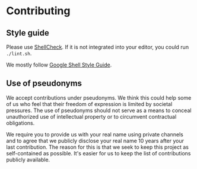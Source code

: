# Contributing

## Style guide

Please use [ShellCheck](https://www.shellcheck.net/). If it is not integrated into your editor, you could run `./lint.sh`.

We mostly follow [Google Shell Style Guide](https://google.github.io/styleguide/shellguide.html).

## Use of pseudonyms

We accept contributions under pseudonyms. We think this could help some of us who feel that their freedom of expression is limited by societal pressures. The use of pseudonyms should not serve as a means to conceal unauthorized use of intellectual property or to circumvent contractual obligations.

We require you to provide us with your real name using private channels and to agree that we publicly disclose your real name 10 years after your last contribution. The reason for this is that we seek to keep this project as self-contained as possible. It's easier for us to keep the list of contributions publicly available.
